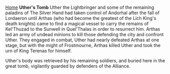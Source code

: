[Home](../index.md)
**Uther's Tomb**
Uther the Lightbringer and some of the remaining paladins of The Silver Hand had taken control of Andorhal after the fall of Lordaeron until Arthas (who had become the greatest of the Lich King's death knights) came to find a magical vessel to carry the remains of Kel'Thuzad to the Sunwell in Quel'Thalas in order to resurrect him. Arthas led an army of undead minions to kill those defending the city and confront Uther. They engaged in combat, Uther had nearly defeated Arthas at one stage, but with the might of Frostmourne, Arthas killed Uther and took the urn of King Terenas for himself.

Uther's body was retrieved by his remaining soldiers, and buried here in the great tomb, vigilantly guarded by defenders of the Alliance.